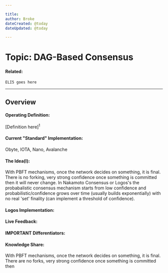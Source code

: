 ```yaml
---

title:
author: Broke
dateCreated: @today
dateUpdated: @today

---
```


# Topic: DAG-Based Consensus
#### Related:
`ELI5 goes here`

---

## Overview

#### Operating Definition:
[Definition here]<sup>1</sup>

#### Current "Standard" Implementation:
Obyte, IOTA, Nano, Avalanche

#### The Idea(l):
With PBFT mechanisms, once the network decides on something, it is final. There is no forking, very strong confidence once something is committed then it will never change. In Nakamoto Consensus or Logos's the probabalistic consensus mechanism starts from low confidence and probabilistic/confidence grows over time (usually builds exponentially) with no real 'set' finality (can implement a threshold of confidence).

#### Logos Implementation:


#### Live Feedback:


#### IMPORTANT Differentiators:


#### Knowledge Share:
With PBFT mechanisms, once the network decides on something, it is final. There are no forks, very strong confidence once something is committed then 